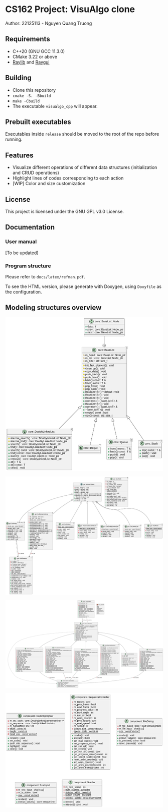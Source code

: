# CS162 Project: VisuAlgo clone

Author: 22125113 - Nguyen Quang Truong

## Requirements

- C++20 (GNU GCC 11.3.0)
- CMake 3.22 or above
- [Raylib](https://github.com/raysan5/raylib) and [Raygui](https://github.com/raysan5/raygui)

## Building

- Clone this repository
- `cmake -S. -Bbuild`
- `make -Cbuild`
- The executable `visualgo_cpp` will appear.

## Prebuilt executables

Executables inside `release` should be moved to the root of the repo before running.

## Features

- Visualize different operations of different data structures
(initialization and CRUD operations)
- Highlight lines of codes corresponding to each action
- [WIP] Color and size customization

## License

This project is licensed under the GNU GPL v3.0 License.

## Documentation

### User manual

[To be updated]

### Program structure

Please refer to `docs/latex/refman.pdf`.

To see the HTML version, please generate with Doxygen, using `Doxyfile` as the
configuration.

## Modeling structures overview

![core](docs/diagrams/core.png)

![gui](docs/diagrams/gui.png)

![scene](docs/diagrams/scene.png)

![component](docs/diagrams/component.png)

